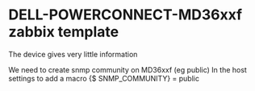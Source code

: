 # DELL-POWERCONNECT-MD36xxf zabbix template

The device gives very little information

We need to create snmp community on MD36xxf (eg public)
In the host settings to add a macro {$ SNMP_COMMUNITY} = public


